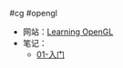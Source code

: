 #cg #opengl

- 网站：[Learning OpenGL](https://learnopengl-cn.github.io/)
- 笔记：
	- [01-入门](libs/01%20入门/01-入门.md)


